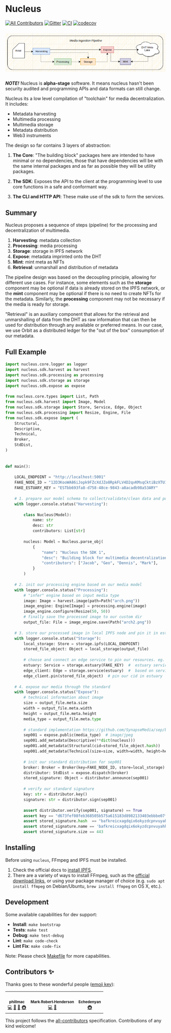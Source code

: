 # Nucleus

[![All Contributors](https://img.shields.io/badge/all_contributors-3-orange.svg?style=flat-square)](#contributors-)
[![Gitter](https://badges.gitter.im/watchit-app/community.svg)](https://gitter.im/watchit-app/community?utm_source=badge&utm_medium=badge&utm_campaign=pr-badge)
[![CI](https://github.com/ZorrillosDev/watchit-toolkit/actions/workflows/ci.yml/badge.svg)](https://github.com/ZorrillosDev/watchit-toolkit/actions/workflows/ci.yml)
[![codecov](https://codecov.io/gh/ZorrillosDev/watchit-toolkit/branch/v0.4.0/graph/badge.svg?token=M9FF5B6UNA)](https://codecov.io/gh/ZorrillosDev/watchit-toolkit)

<img src="arch.png"
    alt="Markdown Monster icon"
    style="margin: 10px auto" />

***NOTE!*** Nucleus is **alpha-stage** software. It means nucleus hasn't been security audited and programming APIs and data formats can still change.

Nucleus its a low level compilation of "toolchain" for media decentralization.
It includes:

- Metadata harvesting
- Multimedia processing
- Multimedia storage
- Metadata distribution
- Web3 instruments

The design so far contains 3 layers of abstraction:

1. **The Core**: "The building block" packages here are intended to have minimal or no dependencies, those that have dependencies will be with the same internal packages and as far as possible they will be utility packages.

2. **The SDK**: Exposes the API to the client at the programming level to use core functions in a safe and conformant way.

3. **The CLI and HTTP API**: These make use of the sdk to form the services.

## Summary

Nucleus proposes a sequence of steps (pipeline) for the processing and decentralization of multimedia.

1. **Harvesting**: metadata collection
2. **Processing**: media processing
3. **Storage**:  storage in IPFS network
4. **Expose**: metadata imprinted onto the DHT
5. **Mint**: mint meta as NFTs
6. **Retrieval**: unmarshall and distribution of metadata

The pipeline design was based on the decoupling principle, allowing for different use cases. For instance, some elements such as the **storage** component may be optional if data is already stored on the IPFS network, or the **mint** component may be optional if there is no need to create NFTs for the metadata. Similarly, the **processing** component may not be necessary if the media is ready for storage.

"Retrieval" is an auxiliary component that allows for the retrieval and unmarshalling of data from the DHT as raw information that can then be used for distribution through any available or preferred means. In our case, we use Orbit as a distributed ledger for the "out of the box" consumption of our metadata.

## Full Example

```python
import nucleus.core.logger as logger
import nucleus.sdk.harvest as harvest
import nucleus.sdk.processing as processing
import nucleus.sdk.storage as storage
import nucleus.sdk.expose as expose

from nucleus.core.types import List, Path
from nucleus.sdk.harvest import Image, Model
from nucleus.sdk.storage import Store, Service, Edge, Object
from nucleus.sdk.processing import Resize, Engine, File
from nucleus.sdk.expose import (
    Structural,
    Descriptive,
    Technical,
    Broker,
    StdDist,
)


def main():

    LOCAL_ENDPOINT = "http://localhost:5001"
    FAKE_NODE_ID = "12D3KooWA86iJopk9FZcXdJZo8RpkFLV4D2qvKMsqCktiBzXTU11"
    FAKE_ESTUARY_KEY = "ESTbb693fa8-d758-48ce-9843-a8acadb98a53ARY"

    # 1. prepare our model schema to collect/validate/clean data and publish it
    with logger.console.status("Harvesting"):

        class Nucleus(Model):
            name: str
            desc: str
            contributors: List[str]

        nucleus: Model = Nucleus.parse_obj(
            {
                "name": "Nucleus the SDK 1",
                "desc": "Building block for multimedia decentralization",
                "contributors": ["Jacob", "Geo", "Dennis", "Mark"],
            }
        )

    # 2. init our processing engine based on our media model
    with logger.console.status("Processing"):
        # "infer" engine based on input media type
        image: Image = harvest.image(path=Path("arch.png"))
        image_engine: Engine[Image] = processing.engine(image)
        image_engine.configure(Resize(50, 50))
        # finally save the processed image to our custom dir
        output_file: File = image_engine.save(Path("arch2.png"))

    # 3. store our processed image in local IPFS node and pin it in estuary
    with logger.console.status("Storage"):
        local_storage: Store = storage.ipfs(LOCAL_ENDPOINT)
        stored_file_object: Object = local_storage(output_file)

        # choose and connect an edge service to pin our resources. eg. estuary
        estuary: Service = storage.estuary(FAKE_KEY)  #  estuary service
        edge_client: Edge = storage.service(estuary)  #  based on service get the client
        edge_client.pin(stored_file_object)  # pin our cid in estuary

    # 4. expose our media through the standard
    with logger.console.status("Expose"):
        # technical information about image
        size = output_file.meta.size
        width = output_file.meta.width
        height = output_file.meta.height
        media_type = output_file.meta.type

        # standard implementation https://github.com/SynapseMedia/sep/blob/main/SEP/SEP-001.md
        sep001 = expose.public(media_type)  # image/jpeg
        sep001.add_metadata(Descriptive(**dict(nucleus)))
        sep001.add_metadata(Structural(cid=stored_file_object.hash))
        sep001.add_metadata(Technical(size=size, width=width, height=height))

        # init our standard distribution for sep001
        broker: Broker = Broker(key=FAKE_NODE_ID, store=local_storage)
        distributor: StdDist = expose.dispatch(broker)
        stored_signature: Object = distributor.announce(sep001)
        
        # verify our standard signature
        key: str = distributor.key()
        signature: str = distributor.sign(sep001)

        assert distributor.verify(sep001, signature) == True
        assert key == "d673fef08feb368505b575a615183d8982133403ebbbe07fd8baa4b6d3ce52e2"
        assert stored_signature.hash  == "bafkreicxagdqix6okyzdcpnvuyahhewfd6vafujctxxdv6ckegrelzs5hm"
        assert stored_signature.name == 'bafkreicxagdqix6okyzdcpnvuyahhewfd6vafujctxxdv6ckegrelzs5hm'
        assert stored_signature.size == 443


```

## Installing

Before using `nucleus`, FFmpeg and IPFS must be installed.

1) Check the official docs to [install IPFS](https://docs.ipfs.tech/install/command-line/#system-requirements).
2) There are a variety of ways to install FFmpeg, such as the [official download links](https://ffmpeg.org/download.html), or using your package manager of choice (e.g. `sudo apt install ffmpeg` on Debian/Ubuntu, `brew install ffmpeg` on OS X, etc.).

## Development

Some available capabilities for dev support:

- **Install**: `make bootstrap`
- **Tests**: `make test`
- **Debug**: `make test-debug`
- **Lint**: `make code-check`
- **Lint Fix**: `make code-fix`

Note: Please check [Makefile](https://github.com/SynapseMedia/nucleus/blob/main/Makefile) for more capabilities.  

<!-- ## More info

- Visit our site [watchit.movie](http://watchit.movie).
- Read our post in [dev.to](https://dev.to/geolffreym/watchit-2b88).
- Get in touch with us in [gitter](https://gitter.im/watchit-app/community).
- For help or bugs please [create an issue](https://github.com/ZorrillosDev/watchit-toolkit/issues). -->

## Contributors ✨

Thanks goes to these wonderful people ([emoji key](https://allcontributors.org/docs/en/emoji-key)):

<!-- ALL-CONTRIBUTORS-LIST:START - Do not remove or modify this section -->
<!-- prettier-ignore-start -->
<!-- markdownlint-disable -->
<table>
  <tr>
    <td align="center"><a href="https://github.com/phillmac"><img src="https://avatars.githubusercontent.com/u/4534835?v=4?s=100" width="100px;" alt=""/><br /><sub><b>phillmac</b></sub></a><br /><a href="https://github.com/ZorrillosDev/watchit-gateway/commits?author=phillmac" title="Code">💻</a> <a href="#userTesting-phillmac" title="User Testing">📓</a> <a href="#ideas-phillmac" title="Ideas, Planning, & Feedback">🤔</a> <a href="#infra-phillmac" title="Infrastructure (Hosting, Build-Tools, etc)">🚇</a></td>
    <td align="center"><a href="http://mrh.io"><img src="https://avatars.githubusercontent.com/u/106148?v=4?s=100" width="100px;" alt=""/><br /><sub><b>Mark Robert Henderson</b></sub></a><br /><a href="https://github.com/ZorrillosDev/watchit-gateway/commits?author=aphelionz" title="Code">💻</a> <a href="#ideas-aphelionz" title="Ideas, Planning, & Feedback">🤔</a></td>
    <td align="center"><a href="https://github.com/EchedeyLR"><img src="https://avatars.githubusercontent.com/u/56733813?v=4?s=100" width="100px;" alt=""/><br /><sub><b>Echedenyan</b></sub></a><br /><a href="#infra-EchedeyLR" title="Infrastructure (Hosting, Build-Tools, etc)">🚇</a></td>
  </tr>
</table>

<!-- markdownlint-restore -->
<!-- prettier-ignore-end -->

<!-- ALL-CONTRIBUTORS-LIST:END -->

This project follows the [all-contributors](https://github.com/all-contributors/all-contributors) specification. Contributions of any kind welcome!
